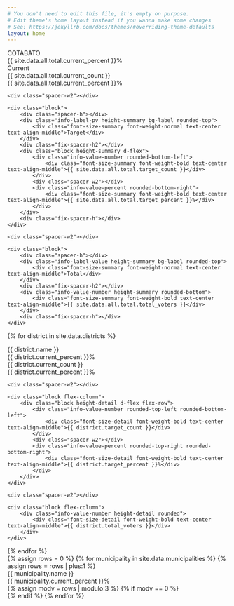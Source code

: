 ```yaml
---
# You don't need to edit this file, it's empty on purpose.
# Edit theme's home layout instead if you wanna make some changes
# See: https://jekyllrb.com/docs/themes/#overriding-theme-defaults
layout: home
---
```



<div class="d-flex flex-wrap justify-content-left">

<div class="block flex-column flex-grow-1">
    <div class="spacer-h"></div>
    <div id="summary_title" class="info-label-full height-summary bg-label container rounded-top flex-grow-1">
        <div class="font-size-summary font-weight-bold text-uppercase text-left text-align-middle">COTABATO</div>
    </div>
    <div class="fix-spacer-h2"></div>
    <div id="summary_progress_bar" class="progress height-summary rounded-bottom-left rounded-bottom-right rounded-0">
        <div class="progress-bar" role="progressbar" aria-valuenow="{{ site.data.all.total.percent }}" valuemin="0" valuemax="100" style="width:{{ site.data.all.total.percent }}%">
            <span class="font-size-summary font-weight-bold">{{ site.data.all.total.current_percent }}%</span>
        </div>
    </div>
    <div class="fix-spacer-h"></div>
</div>

<div class="spacer-w2"></div>

<div class="block d-flex">
    <div class="block">
        <div class="spacer-h"></div>
        <div class="info-label-pv height-summary bg-label rounded-top">
            <div class="font-size-summary font-weight-normal text-center text-align-middle">Current</div>
        </div>
        <div class="fix-spacer-h2"></div>
        <div class="block height-summary d-flex">
            <div class="info-value-number rounded-bottom-left">
                <div class="font-size-summary font-weight-bold text-center text-align-middle">{{ site.data.all.total.current_count }}</div>
            </div>
            <div class="spacer-w2"></div>
            <div class="info-value-percent rounded-bottom-right">
                <div class="font-size-summary font-weight-bold text-center text-align-middle">{{ site.data.all.total.current_percent }}%</div>
            </div>
        </div>
        <div class="fix-spacer-h"></div>
    </div>

    <div class="spacer-w2"></div>

    <div class="block">
        <div class="spacer-h"></div>
        <div class="info-label-pv height-summary bg-label rounded-top">
            <div class="font-size-summary font-weight-normal text-center text-align-middle">Target</div>
        </div>
        <div class="fix-spacer-h2"></div>
        <div class="block height-summary d-flex">
            <div class="info-value-number rounded-bottom-left">
                <div class="font-size-summary font-weight-bold text-center text-align-middle">{{ site.data.all.total.target_count }}</div>
            </div>
            <div class="spacer-w2"></div>
            <div class="info-value-percent rounded-bottom-right">
                <div class="font-size-summary font-weight-bold text-center text-align-middle">{{ site.data.all.total.target_percent }}%</div>
            </div>
        </div>
        <div class="fix-spacer-h"></div>
    </div>

    <div class="spacer-w2"></div>

    <div class="block">
        <div class="spacer-h"></div>
        <div class="info-label-value height-summary bg-label rounded-top">
            <div class="font-size-summary font-weight-normal text-center text-align-middle">Total</div>
        </div>
        <div class="fix-spacer-h2"></div>
        <div class="info-value-number height-summary rounded-bottom">
            <div class="font-size-summary font-weight-bold text-center text-align-middle">{{ site.data.all.total.total_voters }}</div>
        </div>
        <div class="fix-spacer-h"></div>
    </div>
</div>

</div>



<div class="fix-spacer-h"></div>
<div class="fix-spacer-h"></div>



{% for district in site.data.districts %}
<div class="d-flex flex-wrap justify-content-left">
<div id="detail_left_content" class="block d-flex flex-grow-1">
    <div class="info-label-long height-detail bg-label container rounded-left">
        <div class="font-size-detail font-weight-bold text-uppercase text-left text-align-middle">{{ district.name }}</div>
    </div>
    <div class="spacer-w2"></div>
    <div class="progress height-detail flex-grow-1 rounded-0 rounded-top-right rounded-bottom-right">
        <div class="progress-bar rounded-0 rounded-top-right rounded-bottom-right" role="progressbar" aria-valuenow="{{ site.data.all.total.percent }}" valuemin="0" valuemax="100" style="width:{{ site.data.all.total.percent }}%">
            <span class="font-size-detail font-weight-bold">{{ district.current_percent }}%</span>
        </div>
    </div>
</div>

<div class="spacer-w2"></div>

<div class="block d-flex">
    <div class="block flex-column">
        <div class="block height-detail d-flex flex-row">
            <div class="info-value-number rounded-top-left rounded-bottom-left">
                <div class="font-size-detail font-weight-bold text-center text-align-middle">{{ district.current_count }}</div>
            </div>
            <div class="spacer-w2"></div>
            <div class="info-value-percent rounded-top-right rounded-bottom-right">
                <div class="font-size-detail font-weight-bold text-center text-align-middle">{{ district.current_percent }}%</div>
            </div>
        </div>
    </div>

    <div class="spacer-w2"></div>

    <div class="block flex-column">
        <div class="block height-detail d-flex flex-row">
            <div class="info-value-number rounded-top-left rounded-bottom-left">
                <div class="font-size-detail font-weight-bold text-center text-align-middle">{{ district.target_count }}</div>
            </div>
            <div class="spacer-w2"></div>
            <div class="info-value-percent rounded-top-right rounded-bottom-right">
                <div class="font-size-detail font-weight-bold text-center text-align-middle">{{ district.target_percent }}%</div>
            </div>
        </div>
    </div>

    <div class="spacer-w2"></div>

    <div class="block flex-column">
        <div class="info-value-number height-detail rounded">
            <div class="font-size-detail font-weight-bold text-center text-align-middle">{{ district.total_voters }}</div>
        </div>
    </div>
</div>
</div>

<div class="collapsible-vertical-spacer"></div>
{% endfor %}



<div class="fix-spacer-h"></div>
<div class="fix-spacer-h"></div>



<div class="d-flex flex-wrap justify-content-start">
{% assign rows = 0 %}
{% for municipality in site.data.municipalities %}
    {% assign rows = rows | plus:1 %}
    <div id="detail_small_content" class="block d-flex flex-wrap flex-row justify-content-start">
        <div class="info-label-long height-detail bg-label container rounded-left">
            <div class="font-size-detail font-weight-bold text-uppercase text-left text-align-middle">{{ municipality.name }}</div>
        </div>
        <div class="spacer-w2"></div>
        <div class="progress height-detail flex-grow-1 rounded-0 rounded-top-right rounded-bottom-right">
            <div class="progress-bar rounded-0 rounded-top-right rounded-bottom-right" role="progressbar" aria-valuenow="{{ site.data.all.total.percent }}" valuemin="0" valuemax="100" style="width:{{ site.data.all.total.percent }}%">
                <span class="font-size-detail font-weight-bold">{{ municipality.current_percent }}%</span>
            </div>
        </div>
        <div class="fix-spacer-w"></div>
    </div>
    {% assign modv = rows | modulo:3 %}
    {% if modv == 0 %}
    <div class="municipality_horizontal_divider"></div>
    {% endif %}
{% endfor %}
</div>
